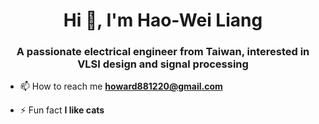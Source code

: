 <h1 align="center">Hi 👋, I'm Hao-Wei Liang</h1>
<h3 align="center">A passionate electrical engineer from Taiwan, interested in VLSI design and signal processing</h3>

- 📫 How to reach me **howard881220@gmail.com**

- ⚡ Fun fact **I like cats**

<p align="left">
</p>
